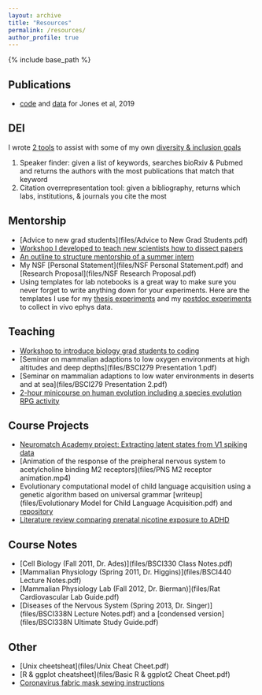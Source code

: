 ```yaml
---
layout: archive
title: "Resources"
permalink: /resources/
author_profile: true
---
```


{% include base_path %}

## Publications
* [code](https://github.com/emilyasterjones/SWR-predictions) and [data](http://crcns.org/data-sets/hc/hc-26/about-hc-26) for Jones et al, 2019

## DEI
I wrote [2 tools](https://github.com/emilyasterjones/bioRxiv_speaker_finder) to assist with some of my own [diversity & inclusion goals](/dei/)
1. Speaker finder: given a list of keywords, searches bioRxiv & Pubmed and returns the authors with the most publications that match that keyword
2. Citation overrepresentation tool: given a bibliography, returns which labs, institutions, & journals you cite the most

## Mentorship
* [Advice to new grad students](files/Advice to New Grad Students.pdf)
* [Workshop I developed to teach new scientists how to dissect papers](https://github.com/emilyasterjones/how-to-read-a-paper)
* [An outline to structure mentorship of a summer intern](https://docs.google.com/document/d/1vI6Y2CYhnJibP26MSLGcpTp8DGWNLv-sC5pXvsJZOfI/edit?usp=sharing)
* My NSF [Personal Statement](files/NSF Personal Statement.pdf) and [Research Proposal](files/NSF Research Proposal.pdf)
* Using templates for lab notebooks is a great way to make sure you never forget to write anything down for your experiments. Here are the templates I use for my [thesis experiments](files/Neuronexus_project_template.pdf) and my [postdoc experiments](files/Neuropixels_project_template.pdf) to collect in vivo ephys data.

## Teaching
* [Workshop to introduce biology grad students to coding](https://github.com/emilyasterjones/BMS-coding-bootcamp)
* [Seminar on mammalian adaptions to low oxygen environments at high altitudes and deep depths](files/BSCI279 Presentation 1.pdf)
* [Seminar on mammalian adaptions to low water environments in deserts and at sea](files/BSCI279 Presentation 2.pdf)
* [2-hour minicourse on human evolution including a species evolution RPG activity](https://github.com/emilyasterjones/what-makes-us-human)

## Course Projects
* [Neuromatch Academy project: Extracting latent states from V1 spiking data](https://github.com/emilyasterjones/NMA2020-Seals-Evading-Hidden-States)
* [Animation of the response of the preipheral nervous system to acetylcholine binding M2 receptors](files/PNS M2 receptor animation.mp4)
* Evolutionary computational model of child language acquisition using a genetic algorithm based on universal grammar [writeup](files/Evolutionary Model for Child Language Acquisition.pdf) and [repository](https://bitbucket.org/relh/artificial-life-language-acquisition/src/debug/)
* [Literature review comparing prenatal nicotine exposure to ADHD](files/review_article_independent_2.pdf)

## Course Notes
* [Cell Biology (Fall 2011, Dr. Ades)](files/BSCI330 Class Notes.pdf)
* [Mammalian Physiology (Spring 2011, Dr. Higgins)](files/BSCI440 Lecture Notes.pdf)
* [Mammalian Physiology Lab (Fall 2012, Dr. Bierman)](files/Rat Cardiovascular Lab Guide.pdf)
* [Diseases of the Nervous System (Spring 2013, Dr. Singer)](files/BSCI338N Lecture Notes.pdf) and a [condensed version](files/BSCI338N Ultimate Study Guide.pdf)

## Other
* [Unix cheetsheat](files/Unix Cheat Cheet.pdf)
* [R & ggplot cheatsheet](files/Basic R & ggplot2 Cheat Cheet.pdf)
* [Coronavirus fabric mask sewing instructions](https://github.com/emilyasterjones/fabric_masks)